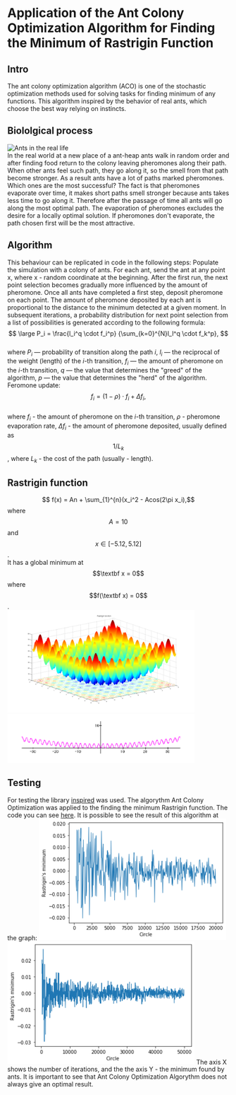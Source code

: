 # Application of the Ant Colony Optimization Algorithm for Finding the Minimum of Rastrigin Function
## Intro
The ant colony optimization algorithm (ACO) is one of the stochastic optimization methods used for solving tasks for finding minimum of any functions. This algorithm inspired by the behavior of real ants, which choose the best way relying on instincts.

## Biololgical process
![Ants in the real life](https://github.com/Elena-Chernenkova/optim/blob/contribution/docs/methods/stochastic/Knapsack_ants.svg)  
In the real world at a new place of a ant-heap ants walk in random order and after finding food return to the colony leaving pheromones along their path. When other ants feel such path, they go along it, so the smell from that path become stronger. As a result ants have a lot of paths marked pheromones. Which ones are the most successful? The fact is that pheromones evaporate over time, it makes short paths smell stronger because ants takes less time to go along it. Therefore after the passage of time all ants will go along the most optimal path. The evaporation of pheromones excludes the desire for a locally optimal solution. If pheromones don't evaporate, the path chosen first will be the most attractive.

## Algorithm
This behaviour can be replicated in code in the following steps:
Populate the simulation with a colony of ants.
For each ant, send the ant at any point x, where x - random coordinate at the beginning. After the first run, the next point selection becomes gradually more influenced by the amount of pheromone.
Once all ants have completed a first step, deposit pheromone on each point. The amount of pheromone deposited by each ant is proportional to the distance to the minimum detected at a given moment.
In subsequent iterations, a probability distribution for next point selection from a list of possibilities is generated according to the following formula:  
 $$ \large P_i = \frac{l_i^q \cdot f_i^p}  {\sum_{k=0}^{N}l_l^q \cdot f_k^p}, $$  
 where
$P_i$ — probability of transition along the path $i$,
$l_i$ —  the reciprocal of the weight (length) of the $i$-th transition,
$f_i$ — the amount of pheromone on the $i$-th transition,
$q$ — the value that determines the "greed" of the algorithm,
$p$ — the value that determines the "herd" of the algorithm.
Feromone update:
$$ f_i = (1 - \rho) \cdot f_i + \Delta f_i, $$  
where
$f_i$  - the amount of pheromone on the $i$-th transition,
$\rho$ - pheromone evaporation rate,
$\Delta f_i$ - the amount of pheromone deposited, usually defined as $$1/L_k$$, where  $L_k$ - the cost of the path (usually - length).
 
## Rastrigin function
$$  f(x) = An + \sum_{1}^{n}(x_i^2 - Acos(2\pi x_i),$$ 
where $$A = 10$$ and $$x \in [-5.12, 5.12]$$.  
It has a global minimum at $$\textbf x = 0$$ where $$f(\textbf x) = 0$$.  
<img alt="Rastrigin function (2 dimensions)" src="./Rastrigin_function.png" width="425">
<img alt="Rastrigin function (1 dimension)" src="./Rastrigin-1-dimension.png" width="425">


## Testing
For testing the library [inspired](https://pythonhosted.org/inspyred/index.html) was used.
The algorythm Ant Colony Optimization was applied to the finding the minimum Rastrigin function. The code you can see [here](https://colab.research.google.com/drive/1OtNLm2e8ACRs1E6OTJ-GhPatb9LdVYo3#scrollTo=lobtGNTWdRjn).
It is possible to see the result of this algorithm at the graph:
<img src="./20000.png" width="425">
<img src="./50000.png" width="425">
The axis X shows the number of iterations, and the the axis Y - the minimum found by ants. It is important to see that Ant Colony Optimization Algorythm does not always give an optimal result.
